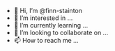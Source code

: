 - 👋 Hi, I’m @finn-stainton
- 👀 I’m interested in ...
- 🌱 I’m currently learning ...
- 💞️ I’m looking to collaborate on ...
- 📫 How to reach me ...

<!---
finn-stainton/finn-stainton is a ✨ special ✨ repository because its `README.md` (this file) appears on your GitHub profile.
You can click the Preview link to take a look at your changes.
--->
